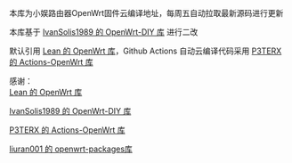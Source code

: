 本库为小娱路由器OpenWrt固件云编译地址，每周五自动拉取最新源码进行更新

本库基于 <a href="https://github.com/IvanSolis1989/OpenWrt-DIY">IvanSolis1989 的 OpenWrt-DIY 库</a> 进行二改

默认引用 <a href="https://github.com/coolsnowwolf/lede">Lean 的 OpenWrt 库</a>，Github Actions 自动云编译代码采用 <a href="https://github.com/P3TERX/Actions-OpenWrt">P3TERX 的 Actions-OpenWrt 库</a>

感谢：</br>
<a href="https://github.com/coolsnowwolf/lede">Lean 的 OpenWrt 库</a></br>

<a href="https://github.com/IvanSolis1989/OpenWrt-DIY">IvanSolis1989 的 OpenWrt-DIY 库</a></br>

<a href="https://github.com/P3TERX/Actions-OpenWrt">P3TERX 的 Actions-OpenWrt 库</a></br>

<a href="https://github.com/liuran001/openwrt-packages">liuran001 的 openwrt-packages库</a>
